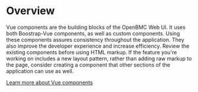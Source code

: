 # Overview
Vue components are the building blocks of the OpenBMC Web UI. It uses both Boostrap-Vue components, as well as custom components. Using these components assures consistency throughout the application. They also improve the developer experience and increase efficiency. Review the existing components before using HTML markup. If the feature you're working on includes a new layout pattern, rather than adding raw markup to the page, consider creating a component that other sections of the application can use as well.

[Learn more about Vue components](https://v1.vuejs.org/guide/components.html)